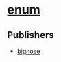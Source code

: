# [enum](https://pypi.org/project/enum)



## Publishers
- [bignose](https://pypi.org/user/bignose)

